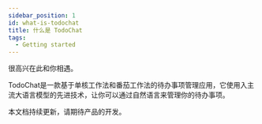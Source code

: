```yaml
---
sidebar_position: 1
id: what-is-todochat
title: 什么是 TodoChat
tags:
  - Getting started
---
```


很高兴在此和你相遇。

TodoChat是一款基于单核工作法和番茄工作法的待办事项管理应用，它使用入主流大语言模型的先进技术，让你可以通过自然语言来管理你的待办事项。

本文档持续更新，请期待产品的开发。